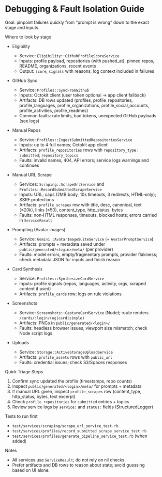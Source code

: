 # Debugging & Fault Isolation Guide

Goal: pinpoint failures quickly from “prompt is wrong” down to the exact stage and inputs.

Where to look by stage

- Eligibility
  - Service: `Eligibility::GithubProfileScoreService`
  - Inputs: profile payload, repositories (with pushed_at), pinned repos, README, organizations,
    recent events
  - Output: `score`, `signals` with reasons; log context included in failures

- GitHub Sync
  - Service: `Profiles::SyncFromGithub`
  - Inputs: Octokit client (user token optional → app client fallback)
  - Artifacts: DB rows updated (profiles, profile_repositories, profile_languages,
    profile_organizations, profile_social_accounts, profile_activities, profile_readmes)
  - Common faults: rate limits, bad tokens, unexpected GitHub payloads (see logs)

- Manual Repos
  - Service: `Profiles::IngestSubmittedRepositoriesService`
  - Inputs: up to 4 full names; Octokit app client
  - Artifacts: `profile_repositories` rows with `repository_type: submitted`; `repository_topics`
  - Faults: invalid names, 404, API errors; service logs warnings and continues

- Manual URL Scrape
  - Services: `Scraping::ScrapeUrlService` and `Profiles::RecordSubmittedScrapeService`
  - Inputs: URL; caps (2MB body, 10s timeouts, 3 redirects, HTML‑only); SSRF protections
  - Artifacts: `profile_scrapes` row with title, desc, canonical, text (≤20k), links (≤50),
    content_type, http_status, bytes
  - Faults: non‑HTML responses, timeouts, blocked hosts; errors carried in `ServiceResult`

- Prompting (Avatar images)
  - Service: `Gemini::AvatarImageSuiteService` (+ `AvatarPromptService`)
  - Artifacts: prompts + metadata saved under `public/generated/<login>/meta/` (per provider)
  - Faults: model errors, empty/fragmentary prompts, provider flakiness; check metadata JSON for
    inputs and finish reason

- Card Synthesis
  - Service: `Profiles::SynthesizeCardService`
  - Inputs: profile signals (repos, languages, activity, orgs, scraped content if used)
  - Artifacts: `profile_cards` row; logs on rule violations

- Screenshots
  - Service: `Screenshots::CaptureCardService` (Node); route renders
    `/cards/:login/(og|card|simple)`
  - Artifacts: PNGs in `public/generated/<login>/`
  - Faults: headless browser issues, viewport size mismatch; check Node script logs

- Uploads
  - Service: `Storage::ActiveStorageUploadService`
  - Artifacts: `profile_assets` rows with `public_url`
  - Faults: credential issues; check S3/Spaces responses

Quick Triage Steps

1. Confirm sync updated the profile (timestamps, repo counts)
2. Inspect `public/generated/<login>/meta/` for prompts + metadata
3. If manual URL given, inspect `profile_scrapes` row (content_type, http_status, bytes, text
   excerpt)
4. Check `profile_repositories` for `submitted` entries + topics
5. Review service logs by `service:` and `status:` fields (StructuredLogger)

Tests to run first

- `test/services/scraping/scrape_url_service_test.rb`
- `test/services/profiles/record_submitted_scrape_service_test.rb`
- `test/services/profiles/generate_pipeline_service_test.rb` (when added)

Notes

- All services use `ServiceResult`; do not rely on nil checks.
- Prefer artifacts and DB rows to reason about state; avoid guessing based on UI alone.
